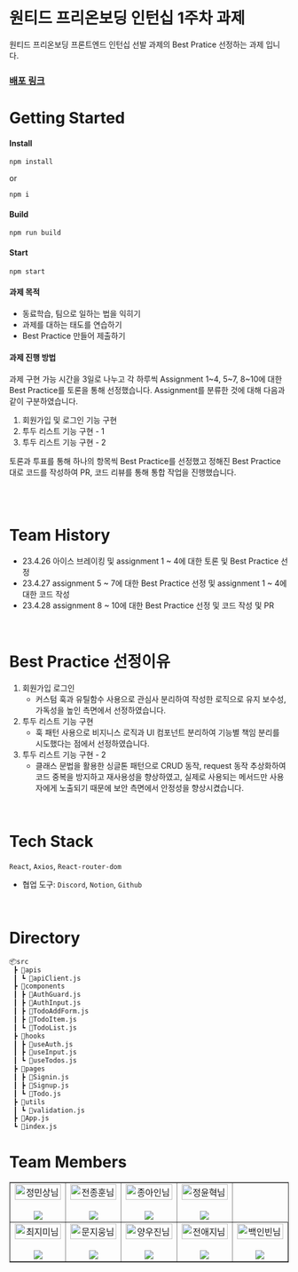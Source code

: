 # 원티드 프리온보딩 인턴십 1주차 과제

원티드 프리온보딩 프론트엔드 인턴십 선발 과제의 Best Pratice 선정하는 과제 입니다.

### [배포 링크](https://fanciful-kitsune-b8e4cd.netlify.app/)

# Getting Started

#### Install

```
npm install
```

or

```
npm i
```

#### Build

```
npm run build
```

#### Start

```
npm start
```

#### 과제 목적

- 동료학습, 팀으로 일하는 법을 익히기
- 과제를 대하는 태도를 연습하기
- Best Practice 만들어 제출하기

#### 과제 진행 방법

과제 구현 가능 시간을 3일로 나누고 각 하루씩 Assignment 1\~4, 5\~7, 8\~10에 대한 Best Practice를 토론을 통해 선정했습니다. Assignment를 분류한 것에 대해 다음과 같이 구분하였습니다.

1. 회원가입 및 로그인 기능 구현
2. 투두 리스트 기능 구현 - 1
3. 투두 리스트 기능 구현 - 2

토론과 투표를 통해 하나의 항목씩 Best Practice를 선정했고 정해진 Best Practice 대로 코드를 작성하여 PR, 코드 리뷰를 통해 통합 작업을 진행했습니다.

<br/>

<br/>

# Team History

- 23.4.26 아이스 브레이킹 및 assignment 1 ~ 4에 대한 토론 및 Best Practice 선정
- 23.4.27 assignment 5 ~ 7에 대한 Best Practice 선정 및 assignment 1 ~ 4에 대한 코드 작성
- 23.4.28 assignment 8 ~ 10에 대한 Best Practice 선정 및 코드 작성 및 PR

<br/>

# Best Practice 선정이유
 1. 회원가입 로그인
    - 커스텀 훅과 유틸함수 사용으로 관심사 분리하여 작성한 로직으로 유지 보수성, 가독성을 높인 측면에서 선정하였습니다.
 2. 투두 리스트 기능 구현
    - 훅 패턴 사용으로 비지니스 로직과 UI 컴포넌트 분리하여 기능별 책임 분리를 시도했다는 점에서 선정하였습니다.
 3. 투두 리스트 기능 구현 - 2
    - 클래스 문법을 활용한 싱글톤 패턴으로 CRUD 동작, request 동작 추상화하여 코드 중복을 방지하고 재사용성을 향상하였고, 실제로 사용되는 메서드만 사용자에게 노출되기 때문에 보안 측면에서 안정성을 향상시켰습니다.

<br/>

# Tech Stack

`React`, `Axios`, `React-router-dom`

- 협업 도구: `Discord`, `Notion`, `Github`

<br/>

# Directory

```bash
📦src
 ┣ 📂apis
 ┃ ┗ 📜apiClient.js
 ┣ 📂components
 ┃ ┣ 📜AuthGuard.js
 ┃ ┣ 📜AuthInput.js
 ┃ ┣ 📜TodoAddForm.js
 ┃ ┣ 📜TodoItem.js
 ┃ ┗ 📜TodoList.js
 ┣ 📂hooks
 ┃ ┣ 📜useAuth.js
 ┃ ┣ 📜useInput.js
 ┃ ┗ 📜useTodos.js
 ┣ 📂pages
 ┃ ┣ 📜Signin.js
 ┃ ┣ 📜Signup.js
 ┃ ┗ 📜Todo.js
 ┣ 📂utils
 ┃ ┗ 📜validation.js
 ┣ 📜App.js
 ┗ 📜index.js
```

# Team Members

<table border>
  <tbody>
    <tr>
       <td align="center" width="200px">
        <img width="100%" src="https://avatars.githubusercontent.com/u/101001956?v=4"  alt="정민상님"/><br />
        <br/>
        <a href="https://github.com/jeongminsang">
          <img src="https://img.shields.io/badge/팀장 : 정민상-000?style=flat-round&logo=GitHub&logoColor=white"/>
        </a>
      </td>
      <td align="center" width="200px">
        <img width="100%" src='https://avatars.githubusercontent.com/u/90402926?v=4'  alt="전종훈님"/><br />
        <br/>
        <a href="https://github.com/JunJongHun">
          <img src="https://img.shields.io/badge/전종훈-000?style=flat-round&logo=GitHub&logoColor=white"/>
        </a>
      </td>
      <td align="center" width="200px">
        <img width="100%" src="https://avatars.githubusercontent.com/u/97023321?v=4"  alt="종아인님"/><br />
       <br/>
        <a href="https://github.com/04ian80">
          <img src="https://img.shields.io/badge/종아인-000?style=flat-round&logo=GitHub&logoColor=white"/>
        </a>
      </td>
      <td align="center" width="200px">
        <img width="100%" src="https://avatars.githubusercontent.com/u/81045794?v=4"  alt="정윤혁님"/><br/>
                <br/>
        <a href="https://github.com/hyukzz">
          <img src="https://img.shields.io/badge/정윤혁-000?style=flat-round&logo=GitHub&logoColor=white"/>
        </a>
      </td>
     </tr>
         <tr>
      <td align="center" width="200px">
        <img width="100%" src="https://avatars.githubusercontent.com/u/77673029?v=4"  alt="최지미님"/><br />
       <br/>
        <a href="https://github.com/rabbit-22">
          <img src="https://img.shields.io/badge/최지미-000?style=flat-round&logo=GitHub&logoColor=white"/>
        </a>
      </td>
      <td align="center" width="200px">
        <img width="100%" src="https://avatars.githubusercontent.com/u/83802168?v=4"  alt="문지웅님"/><br/>
       <br/>
        <a href="https://github.com/woongsnote">
          <img src="https://img.shields.io/badge/문지웅-000?style=flat-round&logo=GitHub&logoColor=white"/>
        </a>
      </td>
      <td align="center" width="200px">
        <img width="100%" src="https://avatars.githubusercontent.com/u/106802169?v=4"  alt="양우진님"/><br/>
                <br/>
        <a href="https://github.com/yan9vvoojin">
          <img src="https://img.shields.io/badge/양우진-000?style=flat-round&logo=GitHub&logoColor=white"/>
        </a>
      </td>
      <td align="center" width="200px">
        <img width="100%" src="https://avatars.githubusercontent.com/u/59640337?v=4"  alt="전애지님"/><br/>
       <br/>
        <a href="https://github.com/AEJIJEON">
          <img src="https://img.shields.io/badge/전애지-000?style=flat-round&logo=GitHub&logoColor=white"/>
        </a>
      </td>
      <td align="center" width="200px">
        <img width="100%" src="https://avatars.githubusercontent.com/u/97525377?v=4"  alt="백인빈님"/><br/>
       <br/>
        <a href="https://github.com/blueline1984">
          <img src="https://img.shields.io/badge/백인빈-000?style=flat-round&logo=GitHub&logoColor=white"/>
        </a>
      </td>
     </tr>
  </tbody>
</table>

<br/>
